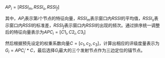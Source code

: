 $AP_i=[RSSI_m,RSSI_s,RSSI_f]$

其中，$AP_i$表示第$i$个节点的特征向量，$RSSI_m$表示窗口内$RSSI$的平均值，$RSSI_s$表示窗口内$RSSI$的标准差，$RSSI_f$表示窗口内$RSSI$的出现的频次。通过排序统一调整后的特征向量表示为$APC_i=[C1_i,C2_i,C3_i]$

然后根据预先设定的权重系数向量$C=[c_1,c_2,c_3]$，计算出相应的评级度量表示为$G_i=APC_i'*C$，最后选择$G_i$最大的三个发射节点作为三边定位的锚节点。
